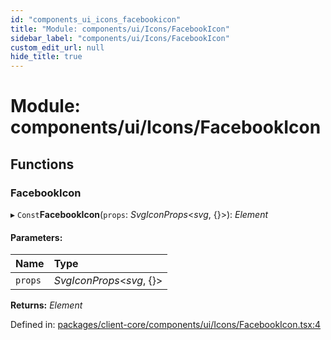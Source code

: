 ```yaml
---
id: "components_ui_icons_facebookicon"
title: "Module: components/ui/Icons/FacebookIcon"
sidebar_label: "components/ui/Icons/FacebookIcon"
custom_edit_url: null
hide_title: true
---
```


# Module: components/ui/Icons/FacebookIcon

## Functions

### FacebookIcon

▸ `Const`**FacebookIcon**(`props`: *SvgIconProps*<*svg*, {}\>): *Element*

#### Parameters:

Name | Type |
:------ | :------ |
`props` | *SvgIconProps*<*svg*, {}\> |

**Returns:** *Element*

Defined in: [packages/client-core/components/ui/Icons/FacebookIcon.tsx:4](https://github.com/xr3ngine/xr3ngine/blob/66a84a950/packages/client-core/components/ui/Icons/FacebookIcon.tsx#L4)
